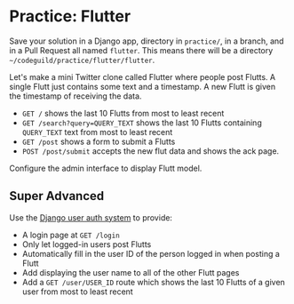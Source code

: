 # Practice: Flutter

Save your solution in a Django app, directory in `practice/`, in a branch, and in a Pull Request all named `flutter`.
This means there will be a directory `~/codeguild/practice/flutter/flutter`.

Let's make a mini Twitter clone called Flutter where people post Flutts.
A single Flutt just contains some text and a timestamp.
A new Flutt is given the timestamp of receiving the data.

* `GET /` shows the last 10 Flutts from most to least recent
* `GET /search?query=QUERY_TEXT` shows the last 10 Flutts containing `QUERY_TEXT` text from most to least recent
* `GET /post` shows a form to submit a Flutts
* `POST /post/submit` accepts the new flut data and shows the ack page.

Configure the admin interface to display Flutt model.

## Super Advanced

Use the [Django user auth system](https://docs.djangoproject.com/en/1.9/topics/auth/) to provide:

* A login page at `GET /login`
* Only let logged-in users post Flutts
* Automatically fill in the user ID of the person logged in when posting a Flutt
* Add displaying the user name to all of the other Flutt pages
* Add a `GET /user/USER_ID` route which shows the last 10 Flutts of a given user from most to least recent
